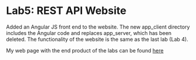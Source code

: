# Lab5: REST API Website

Added an Angular JS front end to the website. The new app_client directory includes the Angular code and replaces app_server, which has been deleted. The functionality of the website is the same as the last lab (Lab 4). 
 
My web page with the end product of the labs can be found [here](http://3.237.172.53/)
